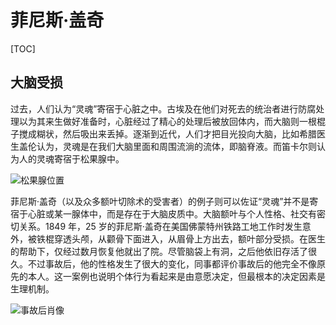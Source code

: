 # 菲尼斯·盖奇

[TOC]

## 大脑受损

过去，人们认为“灵魂”寄宿于心脏之中。古埃及在他们对死去的统治者进行防腐处理以为其来生做好准备时，心脏经过了精心的处理后被放回体内，而大脑则一根棍子搅成糊状，然后吸出来丢掉。逐渐到近代，人们才把目光投向大脑，比如希腊医生盖伦认为，灵魂是在我们大脑里面和周围流淌的流体，即脑脊液。而笛卡尔则认为人的灵魂寄宿于松果腺中。

![松果腺位置](https://mgear-image.oss-cn-shanghai.aliyuncs.com/image/other/20211206014838.png?w=30)

菲尼斯·盖奇（以及众多额叶切除术的受害者）的例子则可以佐证“灵魂”并不是寄宿于心脏或某一腺体中，而是存在于大脑皮质中。大脑额叶与个人性格、社交有密切关系。1849 年，25 岁的菲尼斯·盖奇在美国佛蒙特州铁路工地工作时发生意外，被铁棍穿透头颅，从颧骨下面进入，从眉骨上方出去，额叶部分受损。在医生的帮助下，仅经过数月恢复他就出了院。尽管脑袋上有洞，之后他依旧存活了很久。不过事故后，他的性格发生了很大的变化，同事都评价事故后的他完全不像原先的本人。这一案例也说明个体行为看起来是由意愿决定，但最根本的决定因素是生理机制。

![事故后肖像](https://mgear-image.oss-cn-shanghai.aliyuncs.com/image/other/20211206013533.png)
